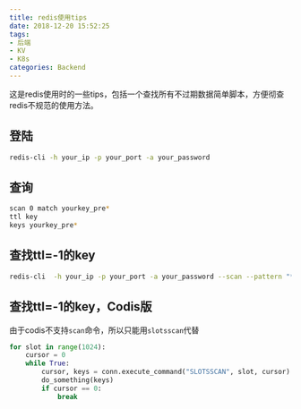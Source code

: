 ```yaml
---
title: redis使用tips
date: 2018-12-20 15:52:25
tags: 
- 后端
- KV
- K8s
categories: Backend
---
```

这是redis使用时的一些tips，包括一个查找所有不过期数据简单脚本，方便彻查redis不规范的使用方法。
<!-- more -->
## 登陆
```bash
redis-cli -h your_ip -p your_port -a your_password
```
## 查询
```bash
scan 0 match yourkey_pre*
ttl key
keys yourkey_pre*
```

## 查找ttl=-1的key
```bash
redis-cli  -h your_ip -p your_port -a your_password --scan --pattern "*" | awk '{printf "echo " $1 "\r\nttl " $1 "\r\n"}' | redis-cli  -h your_ip -p your_port -a your_password --csv | awk '!(NR%2){if($0 = -1) {print p     "," $0}}{p=$0}' >> hehe.log
```

## 查找ttl=-1的key，Codis版
由于codis不支持`scan`命令，所以只能用`slotsscan`代替
```python
for slot in range(1024):
    cursor = 0
    while True:
        cursor, keys = conn.execute_command("SLOTSSCAN", slot, cursor)
        do_something(keys)
        if cursor == 0:
            break
```
